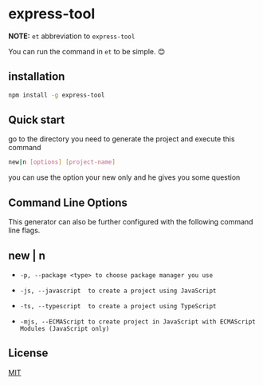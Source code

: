 # express-tool

**NOTE:** `et` abbreviation to `express-tool`

You can run the command in `et` to be simple. 😊

## installation

```sh
npm install -g express-tool
```

## Quick start

go to the directory you need to generate the project and execute this command

```bash
new|n [options] [project-name]
```

you can use the option your new only and he gives you some question

## Command Line Options

This generator can also be further configured with the following command line flags.

## new | n

-     -p, --package <type> to choose package manager you use
-     -js, --javascript  to create a project using JavaScript
-     -ts, --typescript  to create a project using TypeScript
-     -mjs, --ECMAScript to create project in JavaScript with ECMAScript Modules (JavaScript only)

## License

[MIT](LICENSE)
